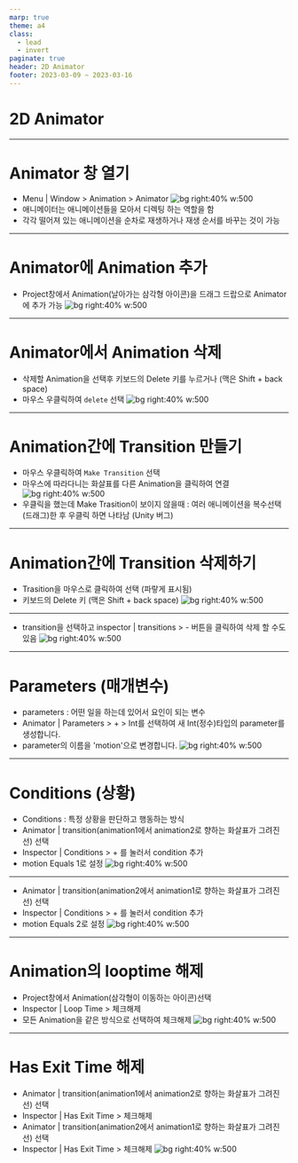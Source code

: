```yaml
---
marp: true
theme: a4
class:
  - lead
  - invert
paginate: true
header: 2D Animator
footer: 2023-03-09 ~ 2023-03-16
---
```


# 2D Animator

---

# Animator 창 열기
- Menu | Window > Animation > Animator
![bg right:40% w:500](../../Marp_images/Unity3d/Unity_2d_animator1.png)
- 애니메이터는 애니메이션들을 모아서 디렉팅 하는 역할을 함
- 각각 떨어져 있는 애니메이션을 순차로 재생하거나 재생 순서를 바꾸는 것이 가능

---

# Animator에 Animation 추가
- Project창에서 Animation(날아가는 삼각형 아이콘)을 드래그 드랍으로 Animator에 추가 가능
![bg right:40% w:500](../../Marp_images/Unity3d/Unity_2d_animator2.png)

---

# Animator에서 Animation 삭제
- 삭제할 Animation을 선택후 키보드의 Delete 키를 누르거나 (맥은 Shift + back space)
- 마우스 우클릭하여 ```delete``` 선택
![bg right:40% w:500](../../Marp_images/Unity3d/Unity_2d_animator3.png)

---

# Animation간에 Transition 만들기
- 마우스 우클릭하여 ```Make Transition``` 선택
- 마우스에 따라다니는 화살표를 다른 Animation을 클릭하여 연결
![bg right:40% w:500](../../Marp_images/Unity3d/Unity_2d_animator4.png)
- 우클릭을 했는데 Make Trasition이 보이지 않을때 : 여러 애니메이션을 복수선택(드래그)한 후 우클릭 하면 나타남 (Unity 버그)

---

# Animation간에 Transition 삭제하기
- Trasition을 마우스로 클릭하여 선택 (파랗게 표시됨)
- 키보드의 Delete 키 (맥은 Shift + back space)
![bg right:40% w:500](../../Marp_images/Unity3d/Unity_2d_animator5.png)

---

- transition을 선택하고 inspector | transitions > - 버튼을 클릭하여 삭제 할 수도 있음
![bg right:40% w:500](../../Marp_images/Unity3d/Unity_2d_animator11.png)

---

# Parameters (매개변수)
- parameters : 어떤 일을 하는데 있어서 요인이 되는 변수
- Animator | Parameters > + > Int를 선택하여 새 Int(정수)타입의 parameter를 생성합니다.
- parameter의 이름을 'motion'으로 변경합니다.
![bg right:40% w:500](../../Marp_images/Unity3d/Unity_2d_animator12.png)

---

# Conditions (상황)
- Conditions : 특정 상황을 판단하고 행동하는 방식
- Animator | transition(animation1에서 animation2로 향하는 화살표가 그려진 선) 선택
- Inspector | Conditions > + 를 눌러서 condition 추가
- motion Equals 1로 설정
![bg right:40% w:500](../../Marp_images/Unity3d/Unity_2d_animator15.png)

---
- Animator | transition(animation2에서 animation1로 향하는 화살표가 그려진 선) 선택
- Inspector | Conditions > + 를 눌러서 condition 추가
- motion Equals 2로 설정
![bg right:40% w:500](../../Marp_images/Unity3d/Unity_2d_animator16.png)

---

# Animation의 looptime 해제
- Project창에서 Animation(삼각형이 이동하는 아이콘)선택
- Inspector | Loop Time > 체크해제
- 모든 Animation을 같은 방식으로 선택하여 체크해제
![bg right:40% w:500](../../Marp_images/Unity3d/Unity_2d_animator13.png)

---

# Has Exit Time 해제
- Animator | transition(animation1에서 animation2로 향하는 화살표가 그려진 선) 선택
- Inspector | Has Exit Time > 체크해제
- Animator | transition(animation2에서 animation1로 향하는 화살표가 그려진 선) 선택
- Inspector | Has Exit Time > 체크해제
![bg right:40% w:500](../../Marp_images/Unity3d/Unity_2d_animator14.png)